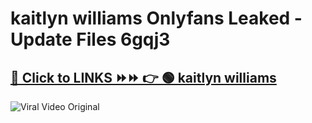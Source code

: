 
 # kaitlyn williams Onlyfans Leaked - Update Files 6gqj3

## <h2><a href="https://clipsfans.com/kaitlyn_williams&ref=git">🔗 Click to LINKS ⏩⏩ 👉 🟢 kaitlyn williams </a></h2>

<a href="https://clipsfans.com/kaitlyn_williams&ref=git" rel="nofollow" data-target="animated-image.originalLink"><img src="https://i.ibb.co.com/xMMVF88/686577567.gif" alt="Viral Video Original" style="max-width: 100%; display: inline-block;" data-target="animated-image.originalImage"></a>

